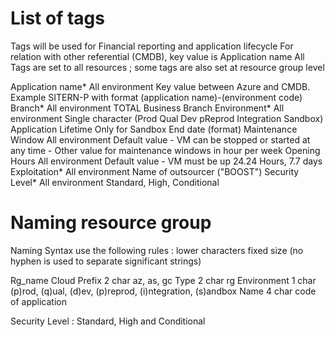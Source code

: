 # List of tags

Tags will be used for Financial reporting and application lifecycle
For relation with other referential (CMDB), key value is Application name
All Tags are set to all resources ; some tags are also set at resource group level

Application name*        All environment     Key value between Azure and CMDB. Example SITERN-P with format (application name)-(environment code)
Branch*                  All environment     TOTAL Business Branch
Environment*             All environment     Single character (Prod Qual Dev pReprod Integration Sandbox)
Application Lifetime    Only for Sandbox    End date (format)
Maintenance Window      All environment     Default value - VM can be stopped or started at any time - Other value for maintenance windows in hour per week
Opening Hours           All environment     Default value - VM must be up 24.24 Hours, 7.7 days
Exploitation*            All environment     Name of outsourcer ("BOOST")
Security Level*          All environment     Standard, High, Conditional

# Naming resource group

Naming Syntax use the following rules :
    lower characters
    fixed size (no hyphen is used to separate significant strings)

Rg_name
    Cloud Prefix    2 char  az, as, gc
    Type            2 char  rg
    Environment     1 char  (p)rod, (q)ual, (d)ev, (p)reprod, (i)ntegration, (s)andbox
    Name            4 char  code of application

Security Level : Standard, High and Conditional